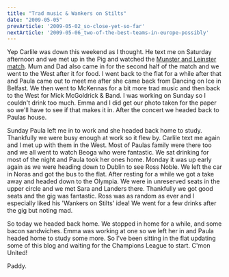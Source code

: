 ```yaml
---
title: "Trad music & Wankers on Stilts"
date: "2009-05-05"
prevArticle: '2009-05-02_so-close-yet-so-far'
nextArticle: '2009-05-06_two-of-the-best-teams-in-europe-possibly'
---
```

Yep Carlile was down this weekend as I thought. He text me on Saturday afternoon and we met up in the Pig and watched the [Munster and Leinster match](http://www.rte.ie/sport/rugby/2009/0502/munster_leinster2.html). Mum and Dad also came in for the second half of the match and we went to the West after it for food. I went back to the flat for a while after that and Paula came out to meet me after she came back from Dancing on Ice in Belfast. We then went to McKennas for a bit more trad music and then back to the West for Mick McGoldrick & Band. I was working on Sunday so I couldn't drink too much. Emma and I did get our photo taken for the paper so we'll have to see if that makes it in. After the concert we headed back to Paulas house.

Sunday Paula left me in to work and she headed back home to study. Thankfully we were busy enough at work so it flew by. Carlile text me again and I met up with them in the West. Most of Paulas family were there too and we all went to watch Beoga who were fantastic. We sat drinking for most of the night and Paula took her ones home. Monday it was up early again as we were heading down to Dublin to see Ross Noble. We left the car in Noras and got the bus to the flat. After resting for a while we got a take away and headed down to the Olympia. We were in unreserved seats in the upper circle and we met Sara and Landers there. Thankfully we got good seats and the gig was fantastic. Ross was as random as ever and I especially liked his 'Wankers on Stilts' idea! We went for a few drinks after the gig but noting mad.

So today we headed back home. We stopped in home for a while, and some bacon sandwiches. Emma was working at one so we left her in and Paula headed home to study some more. So I've been sitting in the flat updating some of this blog and waiting for the Champions League to start. C'mon United!

Paddy.